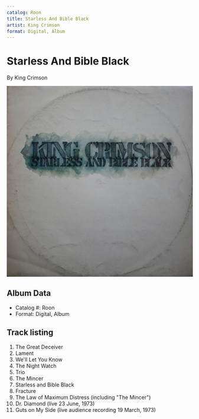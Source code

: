```yaml
---
catalog: Roon
title: Starless And Bible Black
artist: King Crimson
format: Digital, Album
---
```


# Starless And Bible Black

By King Crimson

![](../../assets/albumcovers/King_Crimson-Starless_And_Bible_Black.png)

## Album Data

- Catalog #: Roon
- Format: Digital, Album


## Track listing


1. The Great Deceiver
2. Lament
3. We'll Let You Know
4. The Night Watch
5. Trio
6. The Mincer
7. Starless and Bible Black
8. Fracture
9. The Law of Maximum Distress (including "The Mincer")
10. Dr. Diamond (live 23 June, 1973)
11. Guts on My Side (live audience recording 19 March, 1973)

